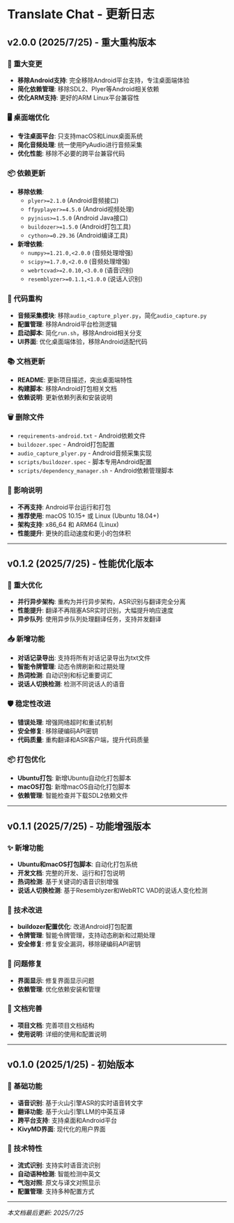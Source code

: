 # Translate Chat - 更新日志

## v2.0.0 (2025/7/25) - 重大重构版本

### 🚀 重大变更
- **移除Android支持**: 完全移除Android平台支持，专注桌面端体验
- **简化依赖管理**: 移除SDL2、Plyer等Android相关依赖
- **优化ARM支持**: 更好的ARM Linux平台兼容性

### 🖥️ 桌面端优化
- **专注桌面平台**: 只支持macOS和Linux桌面系统
- **简化音频处理**: 统一使用PyAudio进行音频采集
- **优化性能**: 移除不必要的跨平台兼容代码

### 📦 依赖更新
- **移除依赖**: 
  - `plyer>=2.1.0` (Android音频接口)
  - `ffpyplayer>=4.5.0` (Android视频处理)
  - `pyjnius>=1.5.0` (Android Java接口)
  - `buildozer>=1.5.0` (Android打包工具)
  - `cython>=0.29.36` (Android编译工具)
- **新增依赖**:
  - `numpy>=1.21.0,<2.0.0` (音频处理增强)
  - `scipy>=1.7.0,<2.0.0` (音频处理增强)
  - `webrtcvad>=2.0.10,<3.0.0` (语音识别)
  - `resemblyzer>=0.1.1,<1.0.0` (说话人识别)

### 🔧 代码重构
- **音频采集模块**: 移除`audio_capture_plyer.py`，简化`audio_capture.py`
- **配置管理**: 移除Android平台检测逻辑
- **启动脚本**: 简化`run.sh`，移除Android相关分支
- **UI界面**: 优化桌面端体验，移除Android适配代码

### 📚 文档更新
- **README**: 更新项目描述，突出桌面端特性
- **构建脚本**: 移除Android打包相关文档
- **依赖说明**: 更新依赖列表和安装说明

### 🗑️ 删除文件
- `requirements-android.txt` - Android依赖文件
- `buildozer.spec` - Android打包配置
- `audio_capture_plyer.py` - Android音频采集实现
- `scripts/buildozer.spec` - 脚本专用Android配置
- `scripts/dependency_manager.sh` - Android依赖管理脚本

### 🎯 影响说明
- **不再支持**: Android平台运行和打包
- **推荐使用**: macOS 10.15+ 或 Linux (Ubuntu 18.04+)
- **架构支持**: x86_64 和 ARM64 (Linux)
- **性能提升**: 更快的启动速度和更小的包体积

---

## v0.1.2 (2025/7/25) - 性能优化版本

### 🚀 重大优化
- **并行异步架构**: 重构为并行异步架构，ASR识别与翻译完全分离
- **性能提升**: 翻译不再阻塞ASR实时识别，大幅提升响应速度
- **异步队列**: 使用异步队列处理翻译任务，支持并发翻译

### 📥 新增功能
- **对话记录导出**: 支持将所有对话记录导出为txt文件
- **智能令牌管理**: 动态令牌刷新和过期处理
- **热词检测**: 自动识别和标记重要词汇
- **说话人切换检测**: 检测不同说话人的语音

### 🛡️ 稳定性改进
- **错误处理**: 增强网络超时和重试机制
- **安全修复**: 移除硬编码API密钥
- **代码质量**: 重构翻译和ASR客户端，提升代码质量

### 📦 打包优化
- **Ubuntu打包**: 新增Ubuntu自动化打包脚本
- **macOS打包**: 新增macOS自动化打包脚本
- **依赖管理**: 智能检查并下载SDL2依赖文件

---

## v0.1.1 (2025/7/25) - 功能增强版本

### ✨ 新增功能
- **Ubuntu和macOS打包脚本**: 自动化打包系统
- **开发文档**: 完整的开发、运行和打包说明
- **热词检测**: 基于关键词的语音识别增强
- **说话人切换检测**: 基于Resemblyzer和WebRTC VAD的说话人变化检测

### 🔧 技术改进
- **buildozer配置优化**: 改进Android打包配置
- **令牌管理**: 智能令牌管理，支持动态刷新和过期处理
- **安全修复**: 修复安全漏洞，移除硬编码API密钥

### 🐛 问题修复
- **界面显示**: 修复界面显示问题
- **依赖管理**: 优化依赖安装和管理

### 📝 文档完善
- **项目文档**: 完善项目文档结构
- **使用说明**: 详细的使用和配置说明

---

## v0.1.0 (2025/1/25) - 初始版本

### 🎉 基础功能
- **语音识别**: 基于火山引擎ASR的实时语音转文字
- **翻译功能**: 基于火山引擎LLM的中英互译
- **跨平台支持**: 支持桌面和Android平台
- **KivyMD界面**: 现代化的用户界面

### 🔧 技术特性
- **流式识别**: 支持实时语音流识别
- **自动语种检测**: 智能检测中英文
- **气泡对照**: 原文与译文对照显示
- **配置管理**: 支持多种配置方式

---

*本文档最后更新: 2025/7/25* 